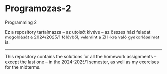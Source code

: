 # Programozas-2
Programming 2

Ez a repository tartalmazza – az utolsót kivéve – az összes házi feladat megoldását a 2024/2025/1 félévből, valamint a ZH-kra való gyakorlásaimat is.

---------------------------------------------------

This repository contains the solutions for all the homework assignments – except the last one – in the 2024-2025/1 semester, as well as my exercises for the midterms.

